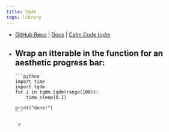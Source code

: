 ```yaml
---
title: tqdm
tags: library
---
```


- [GitHub Repo](https://github.com/tqdm/tqdm) | [Docs](https://tqdm.github.io/) | [Calm Code tqdm](https://calmcode.io/tqdm/making-a-progress-bar.html)
- Wrap an itterable in the function for an aesthetic progress bar:
	-
	  ```python
	  import time
	  import tqdm
	  for i in tqdm.tqdm(range(100)):
	      time.sleep(0.1)
	  
	  print("done!")
	  ```
	-